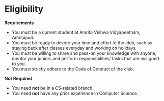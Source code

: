 # Eligibility

**Requirements**

* You must be a current student at Amrita Vishwa Vidyapeetham, Amritapuri.
* You must be ready to devote your time and effort to the club, such as staying back after classes everyday and working on holidays.
* You must be willing to share and pass-on your knowledge with anyone, mentor your juniors and perform responsibilities/ tasks that are assigned to you.
* You must strictly adhere to the Code of Conduct of the club.

**Not Required**

* You need **not** be in a CS-related branch.
* You need **not** have any prior experience in Computer Science.



